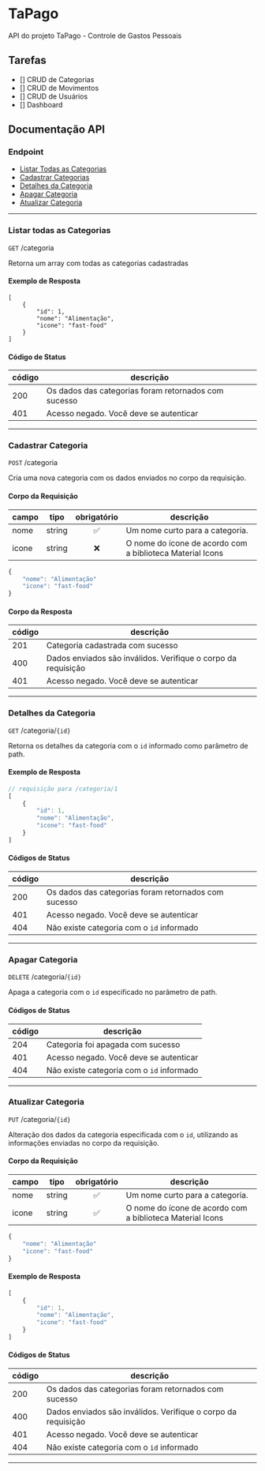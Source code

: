 # TaPago
API do projeto TaPago - Controle de Gastos Pessoais

## Tarefas

- [] CRUD de Categorias
- [] CRUD de Movimentos
- [] CRUD de Usuários
- [] Dashboard

## Documentação API

### Endpoint
- [Listar Todas as Categorias](#listar-todas-as-categorias)
- [Cadastrar Categorias](#cadastrar-categoria)
- [Detalhes da Categoria](#detalhes-da-categoria)
- [Apagar Categoria](#apagar-categoria)
- [Atualizar Categoria](#atualizar-categoria)

---

### Listar todas as Categorias

`GET` /categoria

Retorna um array com todas as categorias cadastradas

#### Exemplo de Resposta

```
[
    {
        "id": 1,
        "nome": "Alimentação",
        "icone": "fast-food"
    }
]
```

#### Código de Status

|código|descrição|
|------|---------|
|200|Os dados das categorias foram retornados com sucesso|
|401|Acesso negado. Você deve se autenticar|

---

### Cadastrar Categoria

`POST` /categoria

Cria uma nova categoria com os dados enviados no corpo da requisição.

#### Corpo da Requisição

|campo|tipo|obrigatório|descrição|
|-----|----|:-----------:|---------|
|nome|string|✅|Um nome curto para a categoria.|
|icone|string|❌|O nome do ícone de acordo com a biblioteca Material Icons|

```js
{
    "nome": "Alimentação"
    "icone": "fast-food"
}
```

#### Corpo da Resposta 
|código|descrição|
|------|---------|
|201|Categoria cadastrada com sucesso|
|400|Dados enviados são inválidos. Verifique o corpo da requisição|
|401|Acesso negado. Você deve se autenticar|

---

### Detalhes da Categoria

`GET` /categoria/`{id}`

Retorna os detalhes da categoria com o `id` informado como parâmetro de path. 

#### Exemplo de Resposta

```js
// requisição para /categoria/1
[
    {
        "id": 1,
        "nome": "Alimentação",
        "icone": "fast-food"
    }
]
```

#### Códigos de Status

|código|descrição|
|------|---------|
|200|Os dados das categorias foram retornados com sucesso|
|401|Acesso negado. Você deve se autenticar|
|404|Não existe categoria com o `id` informado|

---

### Apagar Categoria

`DELETE` /categoria/`{id}`

Apaga a categoria com o `id` especificado no parâmetro de path.

#### Códigos de Status

|código|descrição|
|------|---------|
|204|Categoria foi apagada com sucesso|
|401|Acesso negado. Você deve se autenticar|
|404|Não existe categoria com o `id` informado|

---

### Atualizar Categoria

`PUT` /categoria/`{id}`

Alteração dos dados da categoria especificada com o `id`, utilizando as informações enviadas no corpo da requisição.

#### Corpo da Requisição

|campo|tipo|obrigatório|descrição|
|-----|----|:-----------:|---------|
|nome|string|✅|Um nome curto para a categoria.|
|icone|string|✅|O nome do ícone de acordo com a biblioteca Material Icons|

```js
{
    "nome": "Alimentação"
    "icone": "fast-food"
}
```

#### Exemplo de Resposta

```js
[
    {
        "id": 1,
        "nome": "Alimentação",
        "icone": "fast-food"
    }
]
```

#### Códigos de Status

|código|descrição|
|------|---------|
|200|Os dados das categorias foram retornados com sucesso|
|400|Dados enviados são inválidos. Verifique o corpo da requisição|
|401|Acesso negado. Você deve se autenticar|
|404|Não existe categoria com o `id` informado|

---






